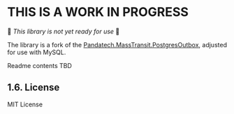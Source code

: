 # THIS IS A WORK IN PROGRESS

🚨 _This library is not yet ready for use_ 🚨

The library is a fork of the [Pandatech.MassTransit.PostgresOutbox](https://github.com/PandaTechAM/be-lib-masstransit-postgres-outbox), adjusted for use with MySQL.

Readme contents TBD

## 1.6. License

MIT License
